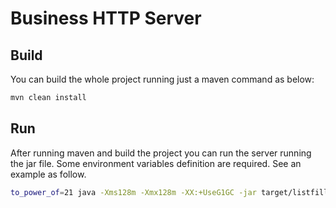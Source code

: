 # Business HTTP Server

## Build
You can build the whole project running just a maven command as below:

```bash
mvn clean install
```

## Run
After running maven and build the project you can run the server running the jar file. Some environment variables definition are required.  See an example as follow.

```bash
to_power_of=21 java -Xms128m -Xmx128m -XX:+UseG1GC -jar target/listfiller-server-0.0.1-SNAPSHOT.jar
```
